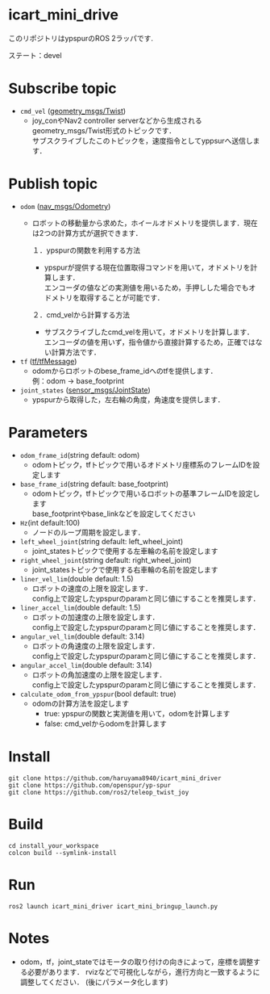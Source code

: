 # icart_mini_drive
このリポジトリはypspurのROS 2ラッパです.  


ステート：devel  

# Subscribe topic
- `cmd_vel` ([geometry_msgs/Twist](http://docs.ros.org/en/noetic/api/geometry_msgs/html/msg/Twist.html))
  - joy_conやNav2 controller serverなどから生成されるgeometry_msgs/Twist形式のトピックです．  
  サブスクライブしたこのトピックを，速度指令としてyppsurへ送信します．

# Publish topic
- `odom` ([nav_msgs/Odometry](http://docs.ros.org/en/noetic/api/nav_msgs/html/msg/Odometry.html))
  - ロボットの移動量から求めた，ホイールオドメトリを提供します．現在は2つの計算方式が選択できます． 
    
    １．ypspurの関数を利用する方法
     - ypspurが提供する現在位置取得コマンドを用いて，オドメトリを計算します．  
     エンコーダの値などの実測値を用いるため，手押しした場合でもオドメトリを取得することが可能です．
   
    ２．cmd_velから計算する方法
      - サブスクライブしたcmd_velを用いて，オドメトリを計算します．  
     エンコーダの値を用いず，指令値から直接計算するため，正確ではない計算方法です．
- `tf` ([tf/tfMessage](http://docs.ros.org/en/api/tf/html/msg/tfMessage.html))
  - odomからロボットのbese_frame_idへのtfを提供します．  
    例：odom → base_footprint
- `joint_states` ([sensor_msgs/JointState](http://docs.ros.org/en/melodic/api/sensor_msgs/html/msg/JointState.html))
  - ypspurから取得した，左右輪の角度，角速度を提供します． 
# Parameters
- `odom_frame_id`(string default: odom)
  - odomトピック，tfトピックで用いるオドメトリ座標系のフレームIDを設定します
- `base_frame_id`(string default: base_footprint)
  - odomトピック，tfトピックで用いるロボットの基準フレームIDを設定します  
  base_footprintやbase_linkなどを設定してください
- `Hz`(int default:100)
  - ノードのループ周期を設定します． 
- `left_wheel_joint`(string default: left_wheel_joint)
  - joint_statesトピックで使用する左車輪の名前を設定します 
- `right_wheel_joint`(string default: right_wheel_joint)
  - joint_statesトピックで使用する右車輪の名前を設定します 
- `liner_vel_lim`(double default: 1.5)
  - ロボットの速度の上限を設定します．  
  config上で設定したypspurのparamと同じ値にすることを推奨します．
- `liner_accel_lim`(double default: 1.5)
  - ロボットの加速度の上限を設定します．  
  config上で設定したypspurのparamと同じ値にすることを推奨します．
- `angular_vel_lim`(double default: 3.14)
  - ロボットの角速度の上限を設定します．  
  config上で設定したypspurのparamと同じ値にすることを推奨します．
- `angular_accel_lim`(double default: 3.14)
  - ロボットの角加速度の上限を設定します．  
  config上で設定したypspurのparamと同じ値にすることを推奨します．
- `calculate_odom_from_ypspur`(bool default: true)
  - odomの計算方法を設定します
    - true: ypspurの関数と実測値を用いて，odomを計算します
    - false: cmd_velからodomを計算します
# Install
```
git clone https://github.com/haruyama8940/icart_mini_driver
git clone https://github.com/openspur/yp-spur
git clone https://github.com/ros2/teleop_twist_joy
```
# Build
```
cd install_your_workspace
colcon build --symlink-install
```
# Run
```
ros2 launch icart_mini_driver icart_mini_bringup_launch.py
```
# Notes
- odom，tf，joint_stateではモータの取り付けの向きによって，座標を調整する必要があります．
rvizなどで可視化しながら，進行方向と一致するように調整してください．
(後にパラメータ化します)


